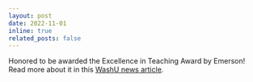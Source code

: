 ```yaml
---
layout: post
date: 2022-11-01
inline: true
related_posts: false
---
```


Honored to be awarded the Excellence in Teaching Award by Emerson! 
<br/>
Read more about it in this [WashU news article](https://source.wustl.edu/2022/11/seven-faculty-honored-with-2022-emerson-teaching-awards/).